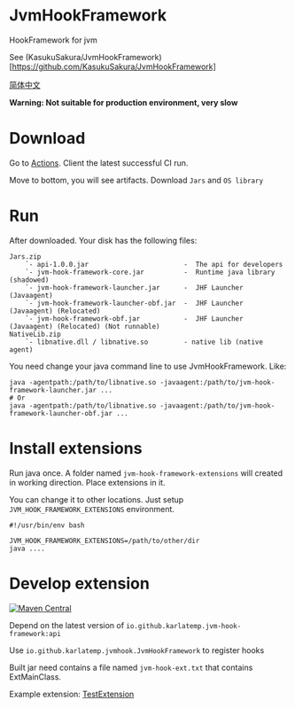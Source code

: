 # JvmHookFramework
HookFramework for jvm

See (KasukuSakura/JvmHookFramework)[https://github.com/KasukuSakura/JvmHookFramework]

[简体中文](README-zh.md)

**Warning: Not suitable for production environment, very slow**

# Download

Go to [Actions](https://github.com/Karlatemp/JvmHookFramework/actions).
Client the latest successful CI run.

Move to bottom, you will see artifacts. Download `Jars` and `OS library`

# Run

After downloaded. Your disk has the following files:
```text
Jars.zip
    `- api-1.0.0.jar                        -  The api for developers
    `- jvm-hook-framework-core.jar          -  Runtime java library (shadowed)
    `- jvm-hook-framework-launcher.jar      -  JHF Launcher (Javaagent)
    `- jvm-hook-framework-launcher-obf.jar  -  JHF Launcher (Javaagent) (Relocated)
    `- jvm-hook-framework-obf.jar           -  JHF Launcher (Javaagent) (Relocated) (Not runnable)
NativeLib.zip
    `- libnative.dll / libnative.so         - native lib (native agent)
```

You need change your java command line to use JvmHookFramework. Like:
```shell
java -agentpath:/path/to/libnative.so -javaagent:/path/to/jvm-hook-framework-launcher.jar ...
# Or
java -agentpath:/path/to/libnative.so -javaagent:/path/to/jvm-hook-framework-launcher-obf.jar ...
```

# Install extensions

Run java once. A folder named `jvm-hook-framework-extensions` will created in working direction.
Place extensions in it.

You can change it to other locations. Just setup `JVM_HOOK_FRAMEWORK_EXTENSIONS` environment.
```shell
#!/usr/bin/env bash

JVM_HOOK_FRAMEWORK_EXTENSIONS=/path/to/other/dir
java ....
```

# Develop extension

[![Maven Central](https://img.shields.io/maven-central/v/io.github.karlatemp.jvm-hook-framework/api.svg?label=api%20on%20Maven%20Central)](https://search.maven.org/search?q=io.github.karlatemp.jvm-hook-framework)

Depend on the latest version of `io.github.karlatemp.jvm-hook-framework:api`

Use `io.github.karlatemp.jvmhook.JvmHookFramework` to register hooks

Built jar need contains a file named `jvm-hook-ext.txt` that contains ExtMainClass.

Example extension: [TestExtension](testunit/src/main/java/teunit/ext/Ext.java)
